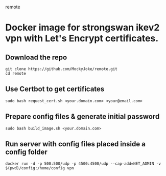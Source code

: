 remote

Docker image for strongswan ikev2 vpn with Let's Encrypt certificates. 
==================
Download the repo
-----------

    git clone https://github.com/MockyJoke/remote.git
    cd remote

Use Certbot to get certificates
-----------

    sudo bash request_cert.sh <your.domain.com> <your@email.com>
    
Prepare config files & generate initial password
-----------

    sudo bash build_image.sh <your.domain.com>
    
Run server with config files placed inside a config folder
-----------

    docker run -d -p 500:500/udp -p 4500:4500/udp --cap-add=NET_ADMIN -v $(pwd)/config:/home/config vpn
    
